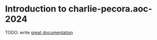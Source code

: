 # Introduction to charlie-pecora.aoc-2024

TODO: write [great documentation](http://jacobian.org/writing/what-to-write/)
